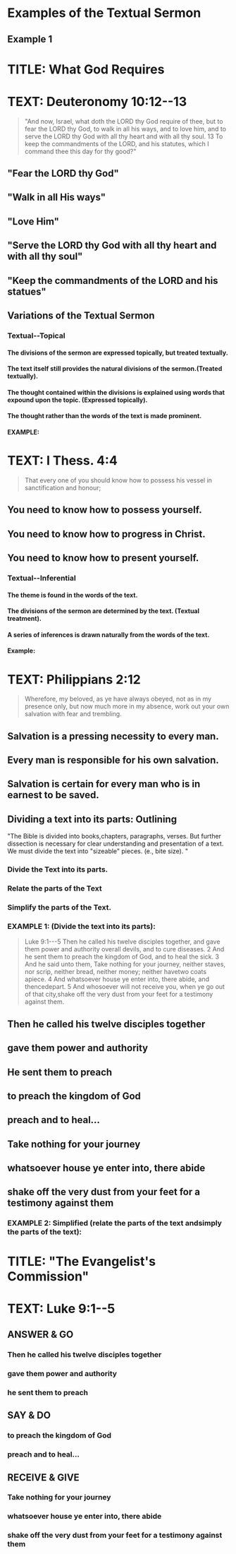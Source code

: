 # Examples of the Textual Sermon

## Example 1

# TITLE: What God Requires

# TEXT: Deuteronomy 10:12--13

> "And now, Israel, what doth the LORD thy God require of thee, but to fear the LORD thy God, to walk in all his ways, and to love him, and to serve the LORD thy God with all thy heart and with all thy soul. 13 To keep the commandments of the LORD, and his statutes, which I command thee this day for thy good?"

## "Fear the LORD thy God"

## "Walk in all His ways"

## "Love Him"

## "Serve the LORD thy God with all thy heart and with all thy soul"

## "Keep the commandments of the LORD and his statues"

## Variations of the Textual Sermon

### Textual--Topical

#### The divisions of the sermon are expressed topically, but treated textually.

#### The text itself still provides the natural divisions of the sermon.(Treated textually).

#### The thought contained within the divisions is explained using words that expound upon the topic. (Expressed topically).

#### The thought rather than the words of the text is made prominent.

#### EXAMPLE:

# TEXT: I Thess. 4:4

> That every one of you should know how to possess his vessel in sanctification and honour;

## You need to know how to possess yourself.

## You need to know how to progress in Christ.

## You need to know how to present yourself.

### Textual--Inferential

#### The theme is found in the words of the text.

#### The divisions of the sermon are determined by the text. (Textual treatment).

#### A series of inferences is drawn naturally from the words of the text.

#### Example:

# TEXT: Philippians 2:12

> Wherefore, my beloved, as ye have always obeyed, not as in my presence only, but now much more in my absence, work out your own salvation with fear and trembling.

## Salvation is a pressing necessity to every man.

## Every man is responsible for his own salvation.

## Salvation is certain for every man who is in earnest to be saved.

## Dividing a text into its parts: Outlining

"The Bible is divided into books,chapters, paragraphs, verses. But further dissection is necessary for clear understanding and presentation of a text. We must divide the text into "sizeable" pieces. (e., bite size). "

### Divide the Text into its parts.

### Relate the parts of the Text

### Simplify the parts of the Text.

### EXAMPLE 1: (Divide the text into its parts):

> Luke 9:1---5 Then he called his twelve disciples together, and gave them power and authority overall devils, and to cure diseases. 2 And he sent them to preach the kingdom of God, and to heal the sick. 3 And he said unto them, Take nothing for your journey, neither staves, nor scrip, neither bread, neither money; neither havetwo coats apiece. 4 And whatsoever house ye enter into, there abide, and thencedepart. 5 And whosoever will not receive you, when ye go out of that city,shake off the very dust from your feet for a testimony against them.

## Then he called his twelve disciples together

## gave them power and authority

## He sent them to preach

## to preach the kingdom of God

## preach and to heal\...

## Take nothing for your journey

## whatsoever house ye enter into, there abide

## shake off the very dust from your feet for a testimony against them

### EXAMPLE 2: Simplified (relate the parts of the text andsimply the parts of the text):

# TITLE: "The Evangelist's Commission"

# TEXT: Luke 9:1--5

## ANSWER & GO

### Then he called his twelve disciples together

### gave them power and authority

### he sent them to preach

## SAY & DO

### to preach the kingdom of God

### preach and to heal...

## RECEIVE & GIVE

### Take nothing for your journey

### whatsoever house ye enter into, there abide

### shake off the very dust from your feet for a testimony against them
